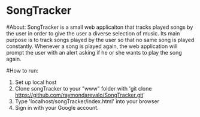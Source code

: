 # SongTracker

#About:
SongTracker is a small web applicaiton that tracks played songs by the user in order to give the user a diverse selection of music. Its main purpose is to track songs played by the user so that no same song is played constantly. Whenever a song is played again, the web application will prompt the user with an alert asking if he or she wants to play the song again.

#How to run:
1. Set up local host
2. Clone songTracker to your "www" folder with 'git clone https://github.com/raymondarevalo/SongTracker.git'
3. Type 'localhost/songTracker/index.html' into your browser
4. Sign in with your Google account.
